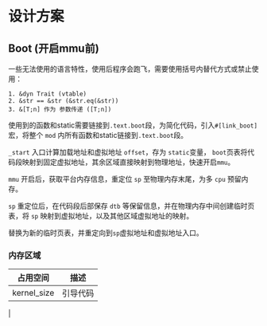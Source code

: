 # 设计方案

## Boot (开启mmu前)

一些无法使用的语言特性，使用后程序会跑飞，需要使用括号内替代方式或禁止使用：
    
    1. &dyn Trait (vtable)
    2. &str == &str (&str.eq(&str))
    3. &[T;n] 作为 参数传递 ([T;n])

使用到的函数和static需要链接到`.text.boot`段，为简化代码，引入`#[link_boot]` 宏，将整个 `mod` 内所有函数和static链接到`.text.boot`段。

`_start` 入口计算加载地址和虚拟地址 `offset`，存为 `static`变量， `boot`页表将代码段映射到固定虚拟地址，其余区域直接映射到物理地址，快速开启`mmu`。

`mmu` 开启后，获取平台内存信息，重定位 `sp` 至物理内存末尾，为多 `cpu` 预留内存。

`sp` 重定位后，在代码段后部保存 `dtb` 等保留信息，并在物理内存中间创建临时页表，将 `sp` 映射到虚拟地址，以及其他区域虚拟地址的映射。

替换为新的临时页表，并重定向到`sp`虚拟地址和虚拟地址入口。


### 内存区域

| 占用空间                  | 描述                     |
| ------------------------ | ----------------------- |
| kernel_size              | 引导代码                 |
| 